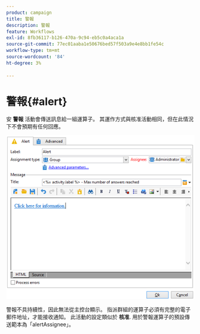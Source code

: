 ```yaml
---
product: campaign
title: 警報
description: 警報
feature: Workflows
exl-id: 8fb36117-b126-470a-9c94-eb5c0a4aca1a
source-git-commit: 77ec01aaba1e50676bed57f503a9e4e8bb1fe54c
workflow-type: tm+mt
source-wordcount: '84'
ht-degree: 3%

---
```


# 警報{#alert}



安 **警報** 活動會傳送訊息給一組運算子。 其運作方式與核准活動相同，但在此情況下不會預期有任何回應。

![](assets/edit_alerte.png)

警報不具持續性，因此無法從主控台顯示。 指派群組的運算子必須有完整的電子郵件地址，才能接收通知。 此活動的設定類似於 **核准**. 用於警報運算子的預設傳送範本為「alertAssignee」。

